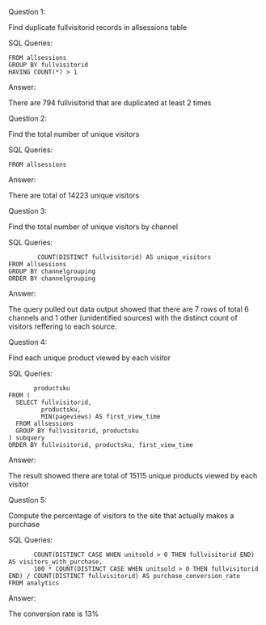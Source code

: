 Question 1: 

Find duplicate fullvisitorid records in allsessions table

SQL Queries:
```SELECT fullvisitorid, COUNT(*)
FROM allsessions
GROUP BY fullvisitorid
HAVING COUNT(*) > 1
```
Answer: 

There are 794 fullvisitorid that are duplicated at least 2 times


Question 2: 

Find the total number of unique visitors

SQL Queries:
```SELECT COUNT(DISTINCT fullvisitorid) AS unique_visitors
FROM allsessions
```

Answer:

There are total of 14223 unique visitors


Question 3: 

Find the total number of unique visitors by channel

SQL Queries:
```SELECT channelgrouping,
		COUNT(DISTINCT fullvisitorid) AS unique_visitors	
FROM allsessions
GROUP BY channelgrouping
ORDER BY channelgrouping
```

Answer:

The query pulled out data output showed that there are 7 rows of total 6 channels and 1 other (unidentified sources) with the distinct count of visitors reffering to each source.


Question 4: 

Find each unique product viewed by each visitor

SQL Queries:
```SELECT DISTINCT ON (fullvisitorid, productsku) fullvisitorid, 
	   productsku
FROM (
  SELECT fullvisitorid, 
		 productsku, 
		 MIN(pageviews) AS first_view_time
  FROM allsessions
  GROUP BY fullvisitorid, productsku
) subquery
ORDER BY fullvisitorid, productsku, first_view_time
```

Answer:

The result showed there are total of 15115 unique products viewed by each visitor


Question 5: 

Compute the percentage of visitors to the site that actually makes a purchase

SQL Queries:
```SELECT COUNT(DISTINCT fullvisitorid) AS total_visitors,
       COUNT(DISTINCT CASE WHEN unitsold > 0 THEN fullvisitorid END) AS visitors_with_purchase,
       100 * COUNT(DISTINCT CASE WHEN unitsold > 0 THEN fullvisitorid END) / COUNT(DISTINCT fullvisitorid) AS purchase_conversion_rate
FROM analytics
```

Answer: 

The conversion rate is 13%
